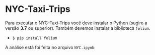 # NYC-Taxi-Trips

Para executar o NYC-Taxi-Trips você deve instalar o Python (sugiro a versão **3.7** ou superior).
Também devemos instalar a biblioteca `folium`.
- `$ pip install folium`

A análise está foi feita no arquivo `NYC.ipynb`
